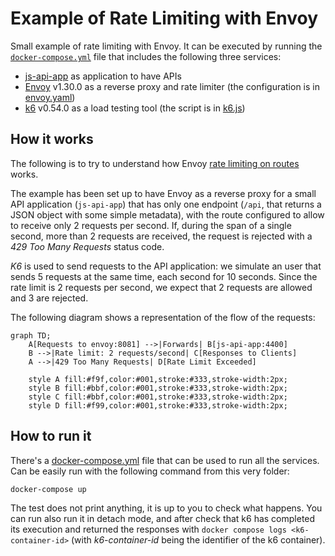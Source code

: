 # Example of Rate Limiting with Envoy

Small example of rate limiting with Envoy. It can be executed by running the [`docker-compose.yml`](docker-compose.yml) file that includes the following three services:

- [js-api-app](../utils/js-api-app/README.md) as application to have APIs
- [Envoy](https://www.envoyproxy.io/) v1.30.0 as a reverse proxy and rate limiter (the configuration is in [envoy.yaml](envoy.yaml))
- [k6](https://k6.io/) v0.54.0 as a load testing tool (the script is in [k6.js](k6.js))

## How it works

The following is to try to understand how Envoy [rate limiting on routes](https://www.envoyproxy.io/docs/envoy/latest/configuration/http/http_filters/rate_limit_filter) works. 

The example has been set up to have Envoy as a reverse proxy for a small API application (`js-api-app`) that has only one endpoint (`/api`, that returns a JSON object with some simple metadata), with the route configured to allow to receive only 2 requests per second. If, during the span of a single second, more than 2 requests are received, the request is rejected with a _429 Too Many Requests_ status code.

_K6_ is used to send requests to the API application: we simulate an user that sends 5 requests at the same time, each second for 10 seconds. Since the rate limit is 2 requests per second, we expect that 2 requests are allowed and 3 are rejected.

The following diagram shows a representation of the flow of the requests:

```mermaid
graph TD;
    A[Requests to envoy:8081] -->|Forwards| B[js-api-app:4400]
    B -->|Rate limit: 2 requests/second| C[Responses to Clients]
    A -->|429 Too Many Requests| D[Rate Limit Exceeded]
    
    style A fill:#f9f,color:#001,stroke:#333,stroke-width:2px;
    style B fill:#bbf,color:#001,stroke:#333,stroke-width:2px;
    style C fill:#bbf,color:#001,stroke:#333,stroke-width:2px;
    style D fill:#f99,color:#001,stroke:#333,stroke-width:2px;
```

## How to run it

There's a [docker-compose.yml](docker-compose.yml) file that can be used to run all the services. Can be easily run with the following command from this very folder:

```bash
docker-compose up
```

The test does not print anything, it is up to you to check what happens. You can run also run it in detach mode, and after check that k6 has completed its execution and returned the responses with `docker compose logs <k6-container-id>` (with _k6-container-id_ being the identifier of the k6 container).
